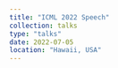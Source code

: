 ```yaml
---
title: "ICML 2022 Speech"
collection: talks
type: "talks"
date: 2022-07-05
location: "Hawaii, USA"
---
```

